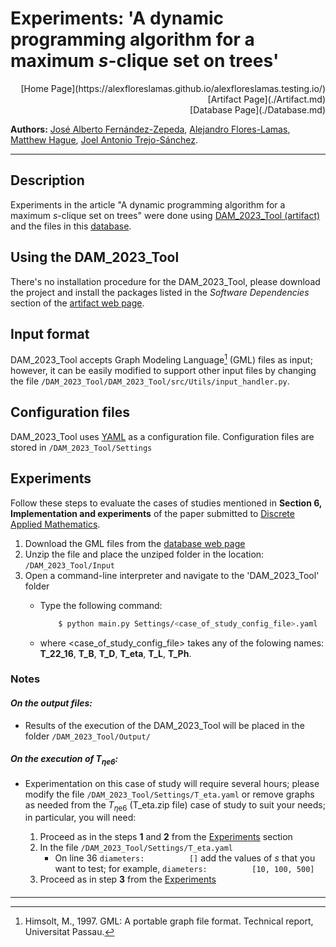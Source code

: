 <script type="text/javascript" id="MathJax-script" async
  src="https://cdn.jsdelivr.net/npm/mathjax@3/es5/tex-mml-chtml.js">
</script>

# **Experiments:** 'A dynamic programming algorithm for a maximum $s$-clique set on trees'
<div style="text-align: right"> [Home Page](https://alexfloreslamas.github.io/alexfloreslamas.testing.io/) </div>
<div style="text-align: right"> [Artifact Page](./Artifact.md) </div>
<div style="text-align: right"> [Database Page](./Database.md) </div>



**Authors:** [José Alberto Fernández-Zepeda](https://dblp.org/pid/13/7045), [Alejandro Flores-Lamas](https://www.cs.rhul.ac.uk/home/uhac208/), [Matthew Hague](https://www.cs.rhul.ac.uk/home/uxac009/), [Joel Antonio Trejo-Sánchez](https://www.cimat.mx/~joel.trejo).

---

## Description 

Experiments in the article "A dynamic programming algorithm for a maximum $s$-clique set on trees" were done using [DAM\_2023\_Tool (artifact)](./Artifact.md) and the files in this [database](./Database.md).

## Using the DAM\_2023\_Tool

There's no installation procedure for the DAM_2023_Tool, please download the project and install the packages listed in the *Software Dependencies* section of the [artifact web page](./Artifact.md).

## Input format

DAM\_2023\_Tool accepts Graph Modeling Language[^1] (GML) files as input; however, it can be easily modified to support other input files by changing the file `/DAM_2023_Tool/DAM_2023_Tool/src/Utils/input_handler.py`.

## Configuration files
DAM\_2023\_Tool uses [YAML](https://yaml.org/) as a configuration file. Configuration files are stored in `/DAM_2023_Tool/Settings`


## Experiments

Follow these steps to evaluate the cases of studies mentioned in **Section 6, Implementation and experiments** of the paper submitted to [Discrete Applied Mathematics](https://www.sciencedirect.com/journal/discrete-applied-mathematics). 

1. Download the GML files from the [database web page](./Database.md)
2. Unzip the file and place the unziped folder in the location: `/DAM_2023_Tool/Input`
3. Open a command-line interpreter and navigate to the 'DAM_2023_Tool' folder
    - Type the following command: 

        ```bash
            $ python main.py Settings/<case_of_study_config_file>.yaml
        ```
    - where \<case_of_study_config_file\> takes any of the folowing names: **T_22_16**, **T_B**, **T_D**, **T_eta**, **T_L**, **T_Ph**.


### Notes

#### *On the output files:* 
- Results of the execution of the DAM\_2023\_Tool will be placed in the folder `/DAM_2023_Tool/Output/`

#### *On the execution of $T_{\eta\mathrm{e}{6}}$:*

- Experimentation on this case of study will require several hours; please modify the file `/DAM_2023_Tool/Settings/T_eta.yaml` or remove graphs as needed from the $T_{\eta\mathrm{e}{6}}$ (T_eta.zip file) case of study to suit your needs; in particular, you will need:

    1. Proceed as in the steps **1** and **2** from the [Experiments](#experiments) section
    2. In the file `/DAM_2023_Tool/Settings/T_eta.yaml`
        - On line 36 `diameters:          []` add the values of $s$ that you want to test; for example, `diameters:          [10, 100, 500]`
    3. Proceed as in step **3** from the [Experiments](#experiments)

####

---

[^1]:  Himsolt, M., 1997. GML: A portable graph file format. Technical report, Universitat Passau.

